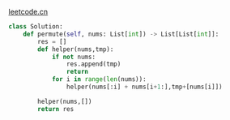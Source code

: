 [leetcode.cn](https://leetcode-cn.com/problems/permutations/)
```python
class Solution:
    def permute(self, nums: List[int]) -> List[List[int]]:
        res = []
        def helper(nums,tmp):
            if not nums:
                res.append(tmp)
                return 
            for i in range(len(nums)):
                helper(nums[:i] + nums[i+1:],tmp+[nums[i]])

        helper(nums,[])
        return res
```